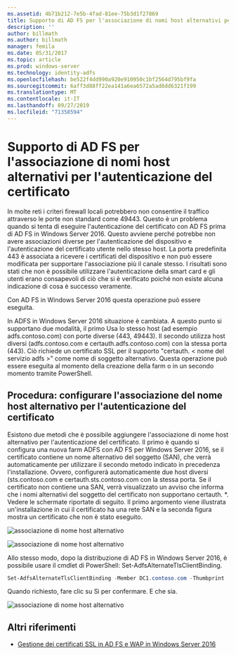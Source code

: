 ```yaml
---
ms.assetid: 4b71b212-7e5b-4fad-81ee-75b3d1f27869
title: Supporto di AD FS per l'associazione di nomi host alternativi per l'autenticazione del certificato
description: ''
author: billmath
ms.author: billmath
manager: femila
ms.date: 05/31/2017
ms.topic: article
ms.prod: windows-server
ms.technology: identity-adfs
ms.openlocfilehash: be522f4dd990a920e910950c1bf2564d795bf9fa
ms.sourcegitcommit: 6aff3d88ff22ea141a6ea6572a5ad8dd6321f199
ms.translationtype: MT
ms.contentlocale: it-IT
ms.lasthandoff: 09/27/2019
ms.locfileid: "71358594"
---
```

# <a name="ad-fs-support-for-alternate-hostname-binding-for-certificate-authentication"></a>Supporto di AD FS per l'associazione di nomi host alternativi per l'autenticazione del certificato

In molte reti i criteri firewall locali potrebbero non consentire il traffico attraverso le porte non standard come 49443. Questo è un problema quando si tenta di eseguire l'autenticazione del certificato con AD FS prima di AD FS in Windows Server 2016. Questo avviene perché potrebbe non avere associazioni diverse per l'autenticazione del dispositivo e l'autenticazione del certificato utente nello stesso host. La porta predefinita 443 è associata a ricevere i certificati del dispositivo e non può essere modificata per supportare l'associazione più il canale stesso. I risultati sono stati che non è possibile utilizzare l'autenticazione della smart card e gli utenti erano consapevoli di ciò che si è verificato poiché non esiste alcuna indicazione di cosa è successo veramente.  
  
Con AD FS in Windows Server 2016 questa operazione può essere eseguita.
  
In ADFS in Windows Server 2016 situazione è cambiata. A questo punto si supportano due modalità, il primo Usa lo stesso host (ad esempio adfs.contoso.com) con porte diverse (443, 49443). Il secondo utilizza host diversi (adfs.contoso.com e certauth.adfs.contoso.com) con la stessa porta (443). Ciò richiede un certificato SSL per il supporto "certauth. < nome del servizio adfs >" come nome di soggetto alternativo. Questa operazione può essere eseguita al momento della creazione della farm o in un secondo momento tramite PowerShell.  
  
## <a name="how-to-configure-alternate-host-name-binding-for-certificate-authentication"></a>Procedura: configurare l'associazione del nome host alternativo per l'autenticazione del certificato  
Esistono due metodi che è possibile aggiungere l'associazione di nome host alternativo per l'autenticazione del certificato. Il primo è quando si configura una nuova farm ADFS con AD FS per Windows Server 2016, se il certificato contiene un nome alternativo del soggetto (SAN), che verrà automaticamente per utilizzare il secondo metodo indicato in precedenza l'installazione. Ovvero, configurerà automaticamente due host diversi (sts.contoso.com e certauth.sts.contoso.com con la stessa porta. Se il certificato non contiene una SAN, verrà visualizzato un avviso che informa che i nomi alternativi del soggetto del certificato non supportano certauth. *. Vedere le schermate riportate di seguito. Il primo argomento viene illustrata un'installazione in cui il certificato ha una rete SAN e la seconda figura mostra un certificato che non è stato eseguito.  
  
![associazione di nome host alternativo](media/AD-FS-support-for-alternate-hostname-binding-for-certificate-authentication/ADFS_CA_1.png)  
  
![associazione di nome host alternativo](media/AD-FS-support-for-alternate-hostname-binding-for-certificate-authentication/ADFS_CA_2.png)  
  
Allo stesso modo, dopo la distribuzione di AD FS in Windows Server 2016, è possibile usare il cmdlet di PowerShell: Set-AdfsAlternateTlsClientBinding.
  
```powershell
Set-AdfsAlternateTlsClientBinding -Member DC1.contoso.com -Thumbprint '<thumbprint of cert>'
```

Quando richiesto, fare clic su Sì per confermare.  E che sia.

![associazione di nome host alternativo](media/AD-FS-support-for-alternate-hostname-binding-for-certificate-authentication/ADFS_CA_3.png)

## <a name="additional-references"></a>Altri riferimenti

* [Gestione dei certificati SSL in AD FS e WAP in Windows Server 2016](../operations/Manage-SSL-Certificates-AD-FS-WAP-2016.md)
